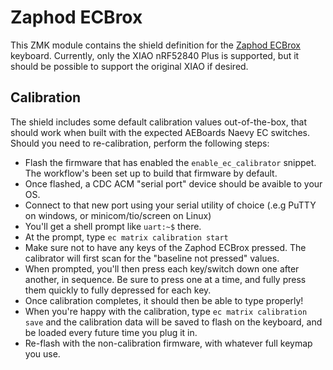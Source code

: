 # Zaphod ECBrox

This ZMK module contains the shield definition for the [Zaphod ECBrox](https://gitlab.com/lpgalaxy/zaphod-ecbrox) keyboard. Currently, only the XIAO nRF52840 Plus is supported, but it should be possible to support the original XIAO if desired.

## Calibration

The shield includes some default calibration values out-of-the-box, that should work when built with the expected AEBoards Naevy EC switches. Should you need to re-calibration, perform the following steps:

* Flash the firmware that has enabled the `enable_ec_calibrator` snippet. The workflow's been set up to build that firmware by default.
* Once flashed, a CDC ACM "serial port" device should be avaible to your OS.
* Connect to that new port using your serial utility of choice (.e.g PuTTY on windows, or minicom/tio/screen on Linux)
* You'll get a shell prompt like `uart:~$` there.
* At the prompt, type `ec matrix calibration start`
* Make sure not to have any keys of the Zaphod ECBrox pressed. The calibrator will first scan for the "baseline not pressed" values.
* When prompted, you'll then press each key/switch down one after another, in sequence. Be sure to press one at a time, and fully press them quickly to fully depressed for each key.
* Once calibration completes, it should then be able to type properly!
* When you're happy with the calibration, type `ec matrix calibration save` and the calibration data will be saved to flash on the keyboard, and be loaded every future time you plug it in.
* Re-flash with the non-calibration firmware, with whatever full keymap you use.

